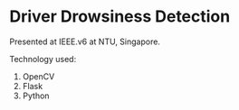 # Driver Drowsiness Detection
Presented at IEEE.v6 at NTU, Singapore.

Technology used:
1) OpenCV
2) Flask
3) Python

